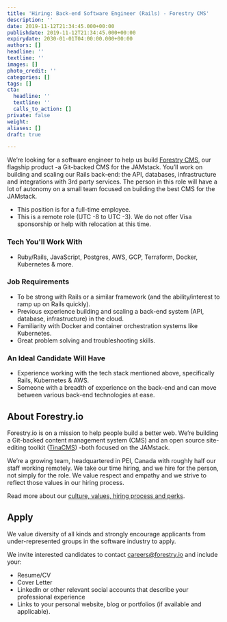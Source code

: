 ```yaml
---
title: 'Hiring: Back-end Software Engineer (Rails) - Forestry CMS'
description: ''
date: 2019-11-12T21:34:45.000+00:00
publishdate: 2019-11-12T21:34:45.000+00:00
expirydate: 2030-01-01T04:00:00.000+00:00
authors: []
headline: ''
textline: ''
images: []
photo_credit: ''
categories: []
tags: []
cta:
  headline: ''
  textline: ''
  calls_to_action: []
private: false
weight: 
aliases: []
draft: true

---
```

We’re looking for a software engineer to help us build [Forestry CMS](https://forestry.io/docs/welcome/ "Forestry CMS Docs"), our flagship product -a Git-backed CMS for the JAMstack. You’ll work on building and scaling our Rails back-end: the API, databases, infrastructure and integrations with 3rd party services. The person in this role will have a lot of autonomy on a small team focused on building the best CMS for the JAMstack.
<!--more-->

* This position is for a full-time employee.
* This is a remote role (UTC -8 to UTC -3). We do not offer Visa sponsorship or help with relocation at this time.

### Tech You'll Work With

* Ruby/Rails, JavaScript, Postgres, AWS, GCP, Terraform, Docker, Kubernetes & more.

### Job Requirements

* To be strong with Rails or a similar framework (and the ability/interest to ramp up on Rails quickly).
* Previous experience building and scaling a back-end system (API, database, infrastructure) in the cloud.
* Familiarity with Docker and container orchestration systems like Kubernetes.
* Great problem solving and troubleshooting skills.

### An Ideal Candidate Will Have

* Experience working with the tech stack mentioned above, specifically Rails, Kubernetes & AWS.
* Someone with a breadth of experience on the back-end and can move between various back-end technologies at ease.

## About Forestry.io

Forestry.io is on a mission to help people build a better web. We’re building a Git-backed content management system (CMS) and an open source site-editing toolkit ([TinaCMS](https://tinacms.org "TinaCMS")) -both focused on the JAMstack.

We’re a growing team, headquartered in PEI, Canada with roughly half our staff working remotely. We take our time hiring, and we hire for the person, not simply for the role. We value respect and empathy and we strive to reflect those values in our hiring process.

Read more about our [culture, values, hiring process and perks](https://forestry.io/careers).

## Apply

We value diversity of all kinds and strongly encourage applicants from under-represented groups in the software industry to apply.

We invite interested candidates to contact [careers@forestry.io](mailto:careers@forestry.io) and include your:

* Resume/CV
* Cover Letter
* LinkedIn or other relevant social accounts that describe your professional experience
* Links to your personal website, blog or portfolios (if available and applicable).